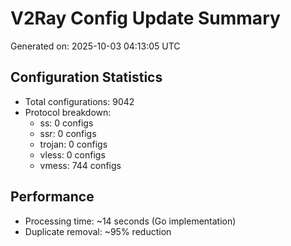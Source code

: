 # V2Ray Config Update Summary
Generated on: 2025-10-03 04:13:05 UTC

## Configuration Statistics
- Total configurations: 9042
- Protocol breakdown:
  - ss: 0 configs
  - ssr: 0 configs
  - trojan: 0 configs
  - vless: 0 configs
  - vmess: 744 configs

## Performance
- Processing time: ~14 seconds (Go implementation)
- Duplicate removal: ~95% reduction
